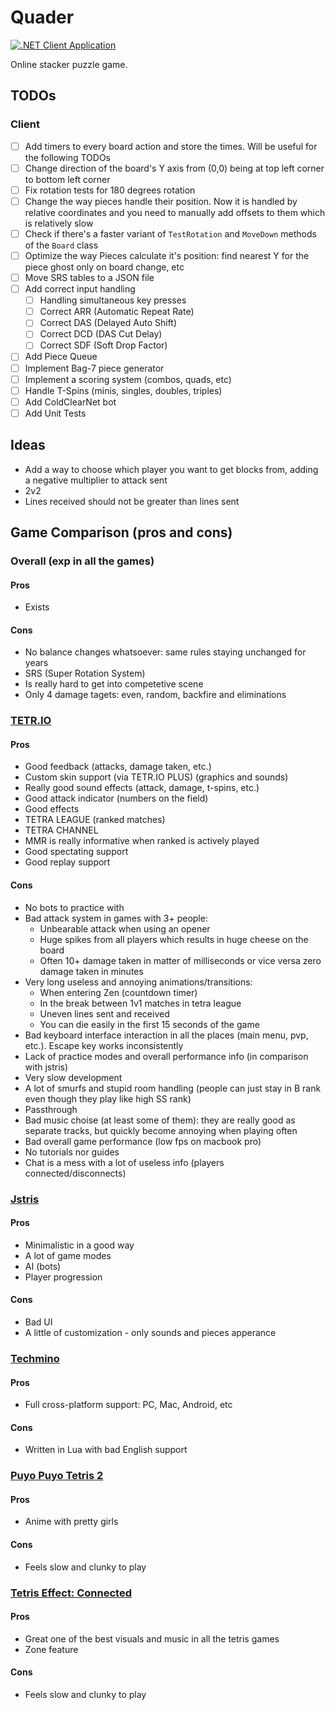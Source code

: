 # Quader

[![.NET Client Application](https://github.com/lunacys/Quader/actions/workflows/client-app.yml/badge.svg?branch=master)](https://github.com/lunacys/Quader/actions/workflows/client-app.yml)

Online stacker puzzle game.

## TODOs

### Client

 - [ ] Add timers to every board action and store the times. Will be useful for the following TODOs
 - [ ] Change direction of the board's Y axis from (0,0) being at top left corner to bottom left corner
 - [ ] Fix rotation tests for 180 degrees rotation
 - [ ] Change the way pieces handle their position. Now it is handled by relative coordinates and you need to manually add offsets to them which is relatively slow
 - [ ] Check if there's a faster variant of `TestRotation` and `MoveDown` methods of the `Board` class
 - [ ] Optimize the way Pieces calculate it's position: find nearest Y for the piece ghost only on board change, etc
 - [ ] Move SRS tables to a JSON file
 - [ ] Add correct input handling
   - [ ] Handling simultaneous key presses
   - [ ] Correct ARR (Automatic Repeat Rate)
   - [ ] Correct DAS (Delayed Auto Shift)
   - [ ] Correct DCD (DAS Cut Delay)
   - [ ] Correct SDF (Soft Drop Factor)
 - [ ] Add Piece Queue
 - [ ] Implement Bag-7 piece generator
 - [ ] Implement a scoring system (combos, quads, etc)
 - [ ] Handle T-Spins (minis, singles, doubles, triples)
 - [ ] Add ColdClearNet bot
 - [ ] Add Unit Tests

## Ideas

 - Add a way to choose which player you want to get blocks from, adding a negative multiplier to attack sent
 - 2v2
 - Lines received should not be greater than lines sent

## Game Comparison (pros and cons)

### Overall (exp in all the games)

#### Pros

 - Exists

#### Cons

 - No balance changes whatsoever: same rules staying unchanged for years
 - SRS (Super Rotation System)
 - Is really hard to get into competetive scene
 - Only 4 damage tagets: even, random, backfire and eliminations

### [TETR.IO](https://tetr.io)

#### Pros

 - Good feedback (attacks, damage taken, etc.)
 - Custom skin support (via TETR.IO PLUS) (graphics and sounds)
 - Really good sound effects (attack, damage, t-spins, etc.)
 - Good attack indicator (numbers on the field)
 - Good effects
 - TETRA LEAGUE (ranked matches)
 - TETRA CHANNEL 
 - MMR is really informative when ranked is actively played
 - Good spectating support
 - Good replay support

#### Cons

 - No bots to practice with
 - Bad attack system in games with 3+ people:
   - Unbearable attack when using an opener
   - Huge spikes from all players which results in huge cheese on the board
   - Often 10+ damage taken in matter of milliseconds or vice versa zero damage taken in minutes
 - Very long useless and annoying animations/transitions: 
   - When entering Zen (countdown timer)
   - In the break between 1v1 matches in tetra league
   - Uneven lines sent and received
   - You can die easily in the first 15 seconds of the game
 - Bad keyboard interface interaction in all the places (main menu, pvp, etc.). Escape key works inconsistently
 - Lack of practice modes and overall performance info (in comparison with jstris)
 - Very slow development
 - A lot of smurfs and stupid room handling (people can just stay in B rank even though they play like high SS rank)
 - Passthrough
 - Bad music choise (at least some of them): they are really good as separate tracks, but quickly become annoying when playing often
 - Bad overall game performance (low fps on macbook pro)
 - No tutorials nor guides
 - Chat is a mess with a lot of useless info (players connected/disconnects)

### [Jstris](https://jstris.jezevec10.com/)

#### Pros

 - Minimalistic in a good way
 - A lot of game modes
 - AI (bots)
 - Player progression

#### Cons

 - Bad UI
 - A little of customization - only sounds and pieces apperance

### [Techmino](https://github.com/26F-Studio/Techmino)

#### Pros

 - Full cross-platform support: PC, Mac, Android, etc

#### Cons

 - Written in Lua with bad English support

### [Puyo Puyo Tetris 2](https://store.steampowered.com/app/1259790/Puyo_Puyo_Tetris_2/)

#### Pros

 - Anime with pretty girls

#### Cons

 - Feels slow and clunky to play

### [Tetris Effect: Connected](https://store.steampowered.com/app/1003590/Tetris_Effect_Connected/)

#### Pros

 - Great one of the best visuals and music in all the tetris games
 - Zone feature

#### Cons

 - Feels slow and clunky to play
